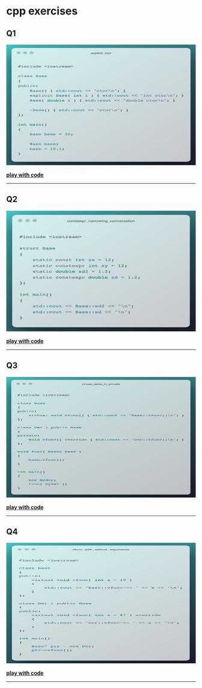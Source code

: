 # cpp exercises

## **Q1**
<img src="./images/1_explicit_ctor.png" width="640" height="320">

**[play with code](https://godbolt.org/z/MvY1f7576)**

---
## **Q2**
<img src="./images/2_constexpr_narrowing_conversation.png" width="640" height="320">

**[play with code](https://godbolt.org/z/ofs8d4noa)**

---
## **Q3**
<img src="./images/3_virtual_table_in_private.png" width="640" height="320">

**[play with code](https://godbolt.org/z/svfKP1v6M)**

---
## **Q4**
<img src="./images/4_vfunc_with_default_arguments.png" width="640" height="320">

**[play with code](https://godbolt.org/z/a63qK1zq6)**

---
